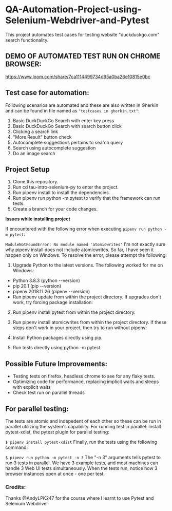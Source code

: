 # QA-Automation-Project-using-Selenium-Webdriver-and-Pytest
This project automates test cases for testing website "duckduckgo.com" search functionality.

## DEMO OF AUTOMATED TEST RUN ON CHROME BROWSER:

https://www.loom.com/share/7ca1114499734d95a0ba26e10815e0bc


## Test case for automation:
Following scenarios are automated and these are also written in Gherkin and can be found in file named as `"testcases in gherkin.txt"`:

1. Basic DuckDuckGo Search with enter key press
2. Basic DuckDuckGo Search with search button click
3. Clicking a search link
4. "More Result" button check
5. Autocomplete suggestions pertains to search query
6. Search using autocomplete suggestion
7. Do an image search

## Project Setup
1. Clone this repository.
2. Run cd tau-intro-selenium-py to enter the project.
3. Run pipenv install to install the dependencies.
4. Run pipenv run python -m pytest to verify that the framework can run tests.
5. Create a branch for your code changes. 

**Issues while installing project**


If encountered with the following error when executing `pipenv run python -m pytest`:

`ModuleNotFoundError: No module named 'atomicwrites'`
I'm not exactly sure why pipenv install does not include atomicwrites. So far, I have seen it happen only on Windows. To resolve the error, please attempt the following:

1. Upgrade Python to the latest versions. The following worked for me on Windows:
- Python 3.8.3 (python --version)
- pip 20.1 (pip --version)
- pipenv 2018.11.26 (pipenv --version)
- Run pipenv update from within the project directory.
If upgrades don't work, try forcing package installation:

2. Run pipenv install pytest from within the project directory.
3. Run pipenv install atomicwrites from within the project directory.
If these steps don't work in your project, then try to run without pipenv:

1. Install Python packages directly using pip.
2. Run tests directly using python -m pytest.


## Possible Future Improvements:

- Testing tests on firefox, headless chrome to see for any flaky tests.
- Optimizing code for performance, replacing implicit waits and sleeps with explicit waits
- Check test run on parallel threads

## For parallel testing:
The tests are atomic and indepedent of each other so these can be run in parallel utilizing the system's capability.
For running test in parallel:
 install pytest-xdist, the pytest plugin for parallel testing:

`$ pipenv install pytest-xdist`
Finally, run the tests using the following command:

`$ pipenv run python -m pytest -n 3`
The "-n 3" arguments tells pytest to run 3 tests in parallel. We have 3 example tests, and most machines can handle 3 Web UI tests simultaneously. When the tests run, notice how 3 browser instances open at once - one per test.

### Credits:
Thanks @AndyLPK247 for the course where I learnt to use Pytest and Selenium Webdriver
